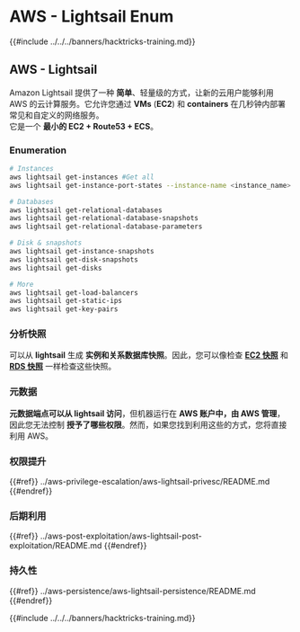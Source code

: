 # AWS - Lightsail Enum

{{#include ../../../banners/hacktricks-training.md}}

## AWS - Lightsail

Amazon Lightsail 提供了一种 **简单**、轻量级的方式，让新的云用户能够利用 AWS 的云计算服务。它允许您通过 **VMs** (**EC2**) 和 **containers** 在几秒钟内部署常见和自定义的网络服务。\
它是一个 **最小的 EC2 + Route53 + ECS**。

### Enumeration
```bash
# Instances
aws lightsail get-instances #Get all
aws lightsail get-instance-port-states --instance-name <instance_name> #Get open ports

# Databases
aws lightsail get-relational-databases
aws lightsail get-relational-database-snapshots
aws lightsail get-relational-database-parameters

# Disk & snapshots
aws lightsail get-instance-snapshots
aws lightsail get-disk-snapshots
aws lightsail get-disks

# More
aws lightsail get-load-balancers
aws lightsail get-static-ips
aws lightsail get-key-pairs
```
### 分析快照

可以从 **lightsail** 生成 **实例和关系数据库快照**。因此，您可以像检查 [**EC2 快照**](aws-ec2-ebs-elb-ssm-vpc-and-vpn-enum/#ebs) 和 [**RDS 快照**](aws-relational-database-rds-enum.md#enumeration) 一样检查这些快照。

### 元数据

**元数据端点可以从 lightsail 访问**，但机器运行在 **AWS 账户中，由 AWS 管理**，因此您无法控制 **授予了哪些权限**。然而，如果您找到利用这些的方式，您将直接利用 AWS。

### 权限提升

{{#ref}}
../aws-privilege-escalation/aws-lightsail-privesc/README.md
{{#endref}}

### 后期利用

{{#ref}}
../aws-post-exploitation/aws-lightsail-post-exploitation/README.md
{{#endref}}

### 持久性

{{#ref}}
../aws-persistence/aws-lightsail-persistence/README.md
{{#endref}}

{{#include ../../../banners/hacktricks-training.md}}
